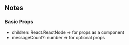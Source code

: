 ## Notes

### Basic Props
- children: React.ReactNode => for props as a component
- messageCount?: number     => for optional props